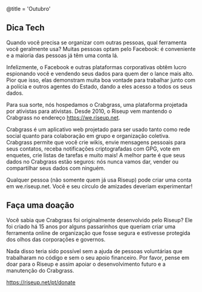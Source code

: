 @title = 'Outubro'

Dica Tech
---------

Quando você precisa se organizar com outras pessoas, qual ferramenta você geralmente usa? Muitas pessoas optam pelo Facebook: é conveniente e a maioria das pessoas já têm uma conta lá.

Infelizmente, o Facebook e outras plataformas corporativas obtêm lucro espionando você e vendendo seus dados para quem der o lance mais alto. Pior que isso, elas demonstram muita boa vontade para trabalhar junto com a polícia e outros agentes do Estado, dando a eles acesso a todos os seus dados.

Para sua sorte, nós hospedamos o Crabgrass, uma plataforma projetada por ativistas para ativistas. Desde 2010, o Riseup vem mantendo o Crabgrass no endereço https://we.riseup.net.

Crabgrass é um aplicativo web projetado para ser usado tanto como rede social quanto para colaboração em grupo e organização coletiva. Crabgrass permite que você crie wikis, envie mensagens pessoais para seus contatos, receba notificações criptografadas com GPG, vote em enquetes, crie listas de tarefas e muito mais! A melhor parte é que seus dados no Crabgrass estão seguros: nós nunca vamos dar, vender ou compartilhar seus dados com ninguém.

Qualquer pessoa (não somente quem já usa Riseup) pode criar uma conta em we.riseup.net. Você e seu círculo de amizades deveriam experimentar!

Faça uma doação
---------------

Você sabia que Crabgrass foi originalmente desenvolvido pelo Riseup? Ele foi criado há 15 anos por alguns passarinhos que queriam criar uma ferramenta online de organização que fosse segura e estivesse protegida dos olhos das corporações e governos.

Nada disso teria sido possível sem a ajuda de pessoas voluntárias que trabalharam no código e sem o seu apoio financeiro. Por favor, pense em doar para o Riseup e assim apoiar o desenvolvimento futuro e a manutenção do Crabgrass.

https://riseup.net/pt/donate
